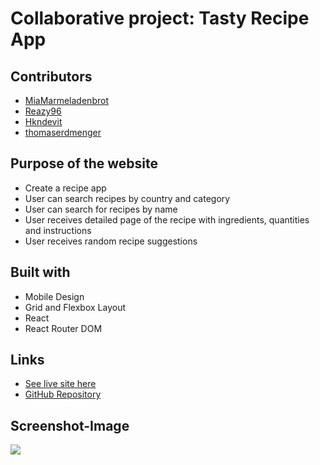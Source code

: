 # Collaborative project: Tasty Recipe App

## Contributors

- [MiaMarmeladenbrot](https://github.com/MiaMarmeladenbrot)
- [Reazy96](https://github.com/Reazy96)
- [Hkndevit](https://github.com/Hkndevit)
- [thomaserdmenger](https://github.com/thomaserdmenger)

## Purpose of the website

- Create a recipe app
- User can search recipes by country and category
- User can search for recipes by name
- User receives detailed page of the recipe with ingredients, quantities and instructions
- User receives random recipe suggestions

## Built with

- Mobile Design
- Grid and Flexbox Layout
- React
- React Router DOM

## Links

- [See live site here](https://tasty-app-nine.vercel.app/)
- [GitHub Repository](https://github.com/MiaMarmeladenbrot/Tasty-App)

## Screenshot-Image

![](./public/images/screenshot_new.png)
